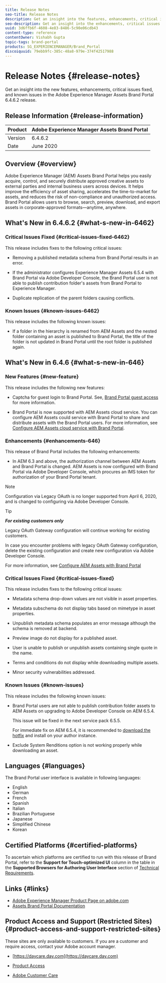 ```yaml
---
title: Release Notes
seo-title: Release Notes
description: Get an insight into the features, enhancements, critical issues fixed, and known issues in the Adobe Experience Manager Assets Brand Portal 6.4.6.2 release.
seo-description: Get an insight into the enhancements, critical issues fixed, and known issues in the Adobe Experience Manager Assets Brand Portal 6.4.6.2 release.
uuid: 3d6ffb6f-4608-4e83-8486-5c90e06cdb43
content-type: reference
contentOwner: Vishabh Gupta
topic-tags: brand-portal
products: SG_EXPERIENCEMANAGER/Brand_Portal
discoiquuid: 79ebb9fc-385c-48a8-979e-374f42517988
---
```


# Release Notes {#release-notes}

Get an insight into the new features, enhancements, critical issues fixed, and known issues in the Adobe Experience Manager Assets Brand Portal 6.4.6.2 release.

## Release Information {#release-information}

| Product |Adobe Experience Manager Assets Brand Portal |
|---|---|
| Version | 6.4.6.2|
| Date | June 2020 |

## Overview {#overview}

Adobe Experience Manager (AEM) Assets Brand Portal helps you easily acquire, control, and securely distribute approved creative assets to external parties and internal business users across devices. It helps improve the efficiency of asset sharing, accelerates the time-to-market for assets, and reduces the risk of non-compliance and unauthorized access. Brand Portal allows users to browse, search, preview, download, and export assets in corporate-approved formats—anytime, anywhere.

## What's New in 6.4.6.2 {#what-s-new-in-6462}

### Critical Issues Fixed {#critical-issues-fixed-6462}

This release includes fixes to the following critical issues:

* Removing a published metadata schema from Brand Portal results in an error.

* If the administrator configures Experience Manager Assets 6.5.4 with Brand Portal via Adobe Developer Console, the Brand Portal user is not able to publish contribution folder's assets from Brand Portal to Experience Manager.

* Duplicate replication of the parent folders causing conflicts.


### Known Issues {#known-issues-6462}

This release includes the following known issues:

* If a folder in the hierarchy is renamed from AEM Assets and the nested folder containing an asset is published to Brand Portal, the title of the folder is not updated in Brand Portal until the root folder is published again.


## What's New in 6.4.6 {#what-s-new-in-646}

### New Features {#new-feature}

This release includes the following new features:

* Captcha for guest login to Brand Portal. See, [Brand Portal guest access](../using/guest-access.md) for more information.

* Brand Portal is now supported with AEM Assets cloud service. You can configure AEM Assets could service with Brand Portal to share and distribute assets with the Brand Portal users.
  For more information, see [Configure AEM Assets cloud service with Brand Portal](https://docs.adobe.com/content/help/en/experience-manager-cloud-service/assets/brand-portal/configure-aem-assets-with-brand-portal.html).

### Enhancements {#enhancements-646}

This release of Brand Portal includes the following enhancements:

* In AEM 6.3 and above, the authorization channel between AEM Assets and Brand Portal is changed. AEM Assets is now configured with Brand Portal via Adobe Developer Console, which procures an IMS token for authorization of your Brand Portal tenant.

>[!NOTE]
 >
 >Configuration via Legacy OAuth is no longer supported from April 6, 2020, and is changed to configuring via Adobe Developer Console.
 >


>[!TIP]
 >
 >***For existing customers only***
 >
 >Legacy OAuth Gateway configuration will continue working for existing customers. 
 >
 >In case you encounter problems with legacy OAuth Gateway configuration,  delete the existing configuration and create new configuration via Adobe Developer Console.
 >

For more information, see [Configure AEM Assets with Brand Portal](configure-aem-assets-with-brand-portal.md)

### Critical Issues Fixed {#critical-issues-fixed}

This release includes fixes to the following critical issues:

* Metadata schema drop-down values are not visible in asset properties.

* Metadata subschema do not display tabs based on mimetype in asset properties.

* Unpublish metadata schema populates an error message although the schema is removed at backend.

* Preview image do not display for a published asset.

* User is unable to publish or unpublish assets containing single quote in the name.

* Terms and conditions do not display while downloading multiple assets.

* Minor security vulnerabilities addressed.

### Known Issues {#known-issues}

This release includes the following known issues:

* Brand Portal users are not able to publish contribution folder assets to AEM Assets on upgrading to Adobe Developer Console on AEM 6.5.4.

  This issue will be fixed in the next service pack 6.5.5.

  For immediate fix on AEM 6.5.4, it is recommended to [download the hotfix](https://www.adobeaemcloud.com/content/marketplace/marketplaceProxy.html?packagePath=/content/companies/public/adobe/packages/cq650/hotfix/cq-6.5.0-hotfix-33041) and install on your author instance.

* Exclude System Renditions option is not working properly while downloading an asset.


## Languages {#languages}

The Brand Portal user interface is available in following languages:

* English
* German
* French
* Spanish
* Italian
* Brazilian Portuguese
* Japanese
* Simplified Chinese
* Korean

## Certified Platforms {#certified-platforms}

To ascertain which platforms are certified to run with this release of Brand Portal, refer to the **Support for Touch-optimized UI** column in the table in the **Supported Browsers for Authoring User Interface** section of [Technical Requirements](https://helpx.adobe.com/experience-manager/6-4/sites/deploying/using/technical-requirements.html).

## Links {#links}

* [Adobe Experience Manager Product Page on adobe.com](http://www.adobe.com/in/marketing-cloud/experience-manager.html)
* [Assets Brand Portal Documentation](https://helpx.adobe.com/experience-manager/brand-portal/user-guide.html)

## Product Access and Support (Restricted Sites) {#product-access-and-support-restricted-sites}

These sites are only available to customers. If you are a customer and require access, contact your Adobe account manager.

* [https://daycare.day.com](https://daycare.day.com) 

* [Product Access](https://login.marketing.adobe.com)

* [Adobe Customer Care](https://helpx.adobe.com/contact.html)
